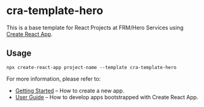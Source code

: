 # cra-template-hero

This is a base template for React Projects at FRM/Hero Services using [Create React App](https://github.com/facebook/create-react-app).

## Usage

```
npx create-react-app project-name --template cra-template-hero
```

For more information, please refer to:

- [Getting Started](https://create-react-app.dev/docs/getting-started) – How to create a new app.
- [User Guide](https://create-react-app.dev) – How to develop apps bootstrapped with Create React App.
